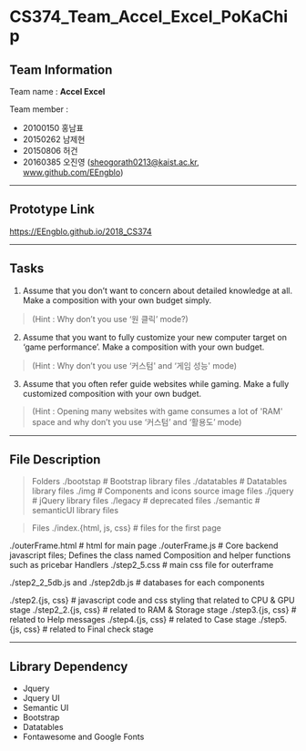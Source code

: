 
# CS374_Team_Accel_Excel_PoKaChip

## Team Information
Team name : **Accel Excel**

Team member :
- 20100150 홍남표
- 20150262 남제현
- 20150806 허건
- 20160385 오진영 (sheogorath0213@kaist.ac.kr, www.github.com/EEngblo)

-------------------------
## Prototype Link

https://EEngblo.github.io/2018_CS374
 
---------------------------
## Tasks

1.  Assume that you don’t want to concern about detailed knowledge at all. Make a composition with your own budget simply.
> (Hint : Why don’t you use ‘원 클릭’ mode?)
    
2.  Assume that you want to fully customize your new computer target on ‘game performance’. Make a composition with your own budget.
> (Hint : Why don’t you use ‘커스텀' and ‘게임 성능' mode)
    
3.  Assume that you often refer guide websites while gaming. Make a fully customized composition with your own budget.
> (Hint : Opening many websites with game consumes a lot of 'RAM' space and why don’t you use ‘커스텀’ and ‘활용도’ mode)

--------------------------
## File Description

> Folders
./bootstap # Bootstrap library files
./datatables # Datatables library files
./img # Components and icons source image files
./jquery # jQuery library files
./legacy # deprecated files
./semantic # semanticUI library files

> Files
./index.{html, js, css} # files for the first page

./outerFrame.html # html for main page
./outerFrame.js # Core backend javascript files; Defines the class named Composition and helper functions such as pricebar Handlers
./step2_5.css # main css file for outerframe

./step2_2_5db.js and ./step2db.js # databases for each components

./step2.{js, css} # javascript code and css styling that related to CPU & GPU stage
./step2_2.{js, css} # related to RAM & Storage stage
./step3.{js, css} # related to Help messages
./step4.{js, css} # related to Case stage
./step5.{js, css} # related to Final check stage

-------------------------
## Library Dependency

 - Jquery
 - Jquery UI
 - Semantic UI
 - Bootstrap
 - Datatables
 - Fontawesome and Google Fonts
